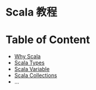 Scala 教程
==========

# Table of Content

* [Why Scala]()
* [Scala Types]()
* [Scala Variable]()
* [Scala Collections]()
* ...
